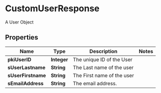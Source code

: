 

# CustomUserResponse

A User Object

## Properties

| Name | Type | Description | Notes |
|------------ | ------------- | ------------- | -------------|
|**pkiUserID** | **Integer** | The unique ID of the User |  |
|**sUserLastname** | **String** | The Last name of the user |  |
|**sUserFirstname** | **String** | The First name of the user |  |
|**sEmailAddress** | **String** | The email address. |  |




